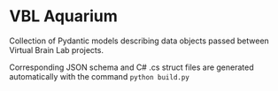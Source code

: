 # VBL Aquarium

Collection of Pydantic models describing data objects passed between Virtual Brain Lab projects.

Corresponding JSON schema and C# .cs struct files are generated automatically with the command `python build.py`